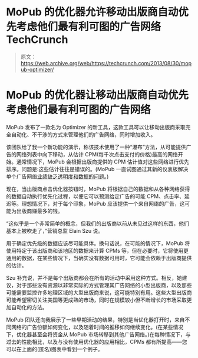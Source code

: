 # MoPub 的优化器允许移动出版商自动优先考虑他们最有利可图的广告网络 TechCrunch

> 原文：<https://web.archive.org/web/https://techcrunch.com/2013/08/30/mopub-optimizer/>

# MoPub 的优化器让移动出版商自动优先考虑他们最有利可图的广告网络

MoPub 发布了一款名为 Optimizer 的新工具，这款工具可以让移动出版商采取完全自动化、不干涉的方式来管理他们的广告网络，同时增加收入。

该团队给了我一个新功能的演示，称该技术使用了一种“瀑布”方法，从可能提供广告的网络列表中向下移动，从估计 CPM(每千次点击支付的价格)最高的网络开始。通常情况下，MoPub 会根据出版商提供的 CPM 估计值对这些网络进行优先排序。问题是:这些估计往往是错误的。(MoPub 一直试图通过其新的仪表板解决单个广告网络[业绩缺乏透明度和数据的问题。)](https://web.archive.org/web/20221007030455/https://beta.techcrunch.com/2013/07/24/mopub-revenue-dashboard/)

现在，当出版商点击优化器按钮时，MoPub 将根据自己的数据和从各种网络获得的数据自动执行优先化过程，以便它可以预测给定广告的可能 CPM、点击率、延迟等。理想情况下，对于每个印象，MoPub 应该提供一个来自网络的广告，这可能为出版商赚最多的钱。

“这似乎是一个非常简单的概念，但我们的出版商以前从未见过这样的东西，他们基本上被吹走了，”营销总监 Elain Szu 说。

用于确定优先级的数据应该尽可能具体。换句话说，在可能的情况下，MoPub 将使用特定于该出版商和该地区的数据来计算 CPMs 等，但在必要时，它将使用更通用的数据，在某些情况下，当确实没有数据可用时，它可能会依赖于出版商提供的估计。

Szu 补充说，并不是每个出版商都会在所有的活动中采用这种方式。相反，她建议，对于那些没有资源以非常实际的方式管理其广告网络的小型出版商，以及那些可能需要监控许多地理区域的大型出版商来说，这可能特别有用。这些大型出版商可能希望密切关注美国等更成熟的市场，同时在规模较小但不断增长的市场采取更加自动化的方法。

MoPub 团队还向我展示了一些早期活动的结果，特别是当优化器打开时，来自不同网络的广告份额如何变化，以及随着时间的推移如何继续变化。(在某些情况下，优化器甚至会将资金从 MoPub 市场转移到其他广告网络。)在每种情况下，与过去的性能相比，以及与没有使用优化器的应用相比，CPMs 都有所提高——您可以在上面的(匿名)图表中看到一个例子。